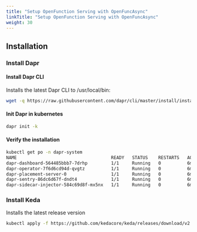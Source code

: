 ```yaml
---
title: "Setup OpenFunction Serving with OpenFuncAsync"
linkTitle: "Setup OpenFunction Serving with OpenFuncAsync"
weight: 30
---
```


## Installation

### Install Dapr

#### Install Dapr CLI

Installs the latest Dapr CLI to /usr/local/bin:

```bash
wget -q https://raw.githubusercontent.com/dapr/cli/master/install/install.sh -O - | /bin/bash
```

#### Init Dapr in kubernetes

```bash
dapr init -k
```

#### Verify the installation

```bash
kubectl get po -n dapr-system 
NAME                                    READY   STATUS    RESTARTS   AGE
dapr-dashboard-564485bbb7-7drhp         1/1     Running   0          6m45s
dapr-operator-7f6d6cd94d-qvgtz          1/1     Running   0          6m45s
dapr-placement-server-0                 1/1     Running   0          6m45s
dapr-sentry-86dc6d67f-dndt4             1/1     Running   0          6m45s
dapr-sidecar-injector-584c69d8f-mx5nx   1/1     Running   0          6m45s
```

### Install Keda

Installs the latest release version

```bash
kubectl apply -f https://github.com/kedacore/keda/releases/download/v2.2.0/keda-2.2.0.yaml
```
```